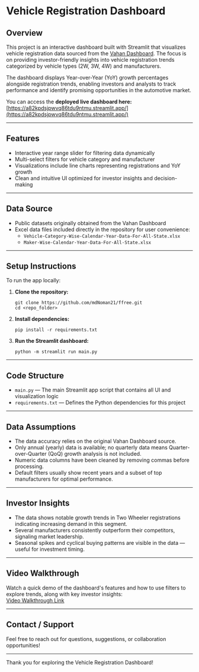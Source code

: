 # Vehicle Registration Dashboard

## Overview
This project is an interactive dashboard built with Streamlit that visualizes vehicle registration data sourced from the [Vahan Dashboard](https://vahan.nic.in/). The focus is on providing investor-friendly insights into vehicle registration trends categorized by vehicle types (2W, 3W, 4W) and manufacturers.

The dashboard displays Year-over-Year (YoY) growth percentages alongside registration trends, enabling investors and analysts to track performance and identify promising opportunities in the automotive market.

You can access the **deployed live dashboard here:**  
[https://a82kpdsjpwvq86tdu9ntmu.streamlit.app/](https://a82kpdsjpwvq86tdu9ntmu.streamlit.app/)

---

## Features
- Interactive year range slider for filtering data dynamically
- Multi-select filters for vehicle category and manufacturer
- Visualizations include line charts representing registrations and YoY growth
- Clean and intuitive UI optimized for investor insights and decision-making

---

## Data Source
- Public datasets originally obtained from the Vahan Dashboard
- Excel data files included directly in the repository for user convenience:
  - `Vehicle-Category-Wise-Calendar-Year-Data-For-All-State.xlsx`
  - `Maker-Wise-Calendar-Year-Data-For-All-State.xlsx`

---

## Setup Instructions

To run the app locally:

1. **Clone the repository:**
    ```
    git clone https://github.com/mdNoman21/ffree.git
    cd <repo_folder>
    ```

2. **Install dependencies:**
    ```
    pip install -r requirements.txt
    ```

3. **Run the Streamlit dashboard:**
    ```
    python -m streamlit run main.py
    ```

---

## Code Structure
- `main.py` — The main Streamlit app script that contains all UI and visualization logic
- `requirements.txt` — Defines the Python dependencies for this project

---

## Data Assumptions
- The data accuracy relies on the original Vahan Dashboard source.
- Only annual (yearly) data is available; no quarterly data means Quarter-over-Quarter (QoQ) growth analysis is not included.
- Numeric data columns have been cleaned by removing commas before processing.
- Default filters usually show recent years and a subset of top manufacturers for optimal performance.

---

## Investor Insights
- The data shows notable growth trends in Two Wheeler registrations indicating increasing demand in this segment.
- Several manufacturers consistently outperform their competitors, signaling market leadership.
- Seasonal spikes and cyclical buying patterns are visible in the data — useful for investment timing.

---

## Video Walkthrough
Watch a quick demo of the dashboard's features and how to use filters to explore trends, along with key investor insights:  
[Video Walkthrough Link](https://drive.google.com/file/d/1FwnDz8qi9Hfhyo6K49FK8bOZjZA1dlgx/view)

---

## Contact / Support
Feel free to reach out for questions, suggestions, or collaboration opportunities!

---

Thank you for exploring the Vehicle Registration Dashboard!

